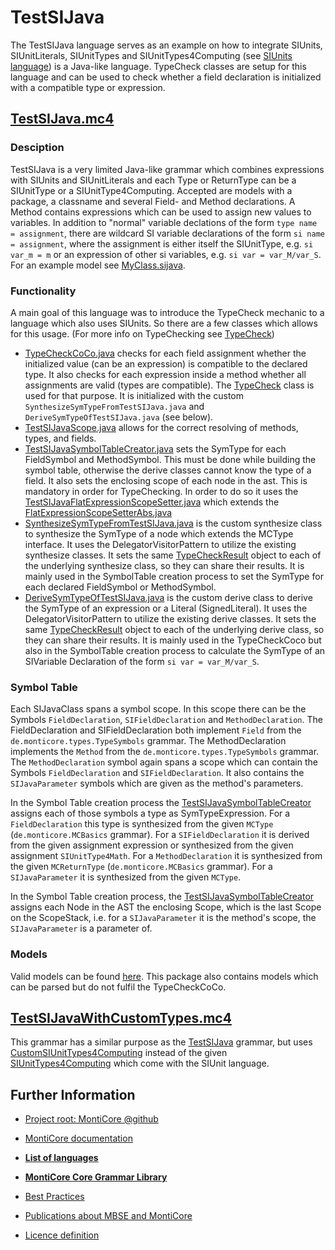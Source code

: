 # TestSIJava
The TestSIJava language serves as an example on how to integrate SIUnits, SIUnitLiterals, SIUnitTypes and 
SIUnitTypes4Computing (see [SIUnits language](https://git.rwth-aachen.de/monticore/languages/siunits/-/blob/master/src/main/grammars/de/monticore/lang/SIUnits.md)) 
is a Java-like language. TypeCheck classes are setup for this language and can be used to check
whether a field declaration is initialized with a compatible type or expression. 

## [TestSIJava.mc4](https://git.rwth-aachen.de/monticore/languages/siunits/-/blob/master/src/test/grammars/de/monticore/lang/testsijava/TestSIJava.mc4)
### Desciption
TestSIJava is a very limited Java-like grammar which combines expressions with SIUnits and SIUnitLiterals and each Type 
or ReturnType can be a SIUnitType or a SIUnitType4Computing. Accepted are  models with a 
package, a classname and several Field- and Method declarations. A Method contains expressions which can be used to 
assign new values to variables. In addition to "normal" variable declations of the form ```type name = assignment```,
there are wildcard SI variable declarations of the form ```si name = assignment```, where the assignment is either itself
the SIUnitType, e.g. ```si var_m = m``` or an expression of other si variables, e.g. ```si var = var_M/var_S```. For an
example model see [MyClass.sijava](https://git.rwth-aachen.de/monticore/languages/siunits/-/blob/master/src/test/resources/de/monticore/lang/testsijava/testsijava/MyClass.sijava).

### Functionality
A main goal of this language was to introduce the TypeCheck mechanic to a language which also uses SIUnits. So there are
a few classes which allows for this usage. (For more info on TypeChecking see [TypeCheck](https://git.rwth-aachen.de/monticore/monticore/-/tree/master/monticore-grammar/src/main/java/de/monticore/types/check))
* [TypeCheckCoCo.java](https://git.rwth-aachen.de/monticore/languages/siunits/-/blob/master/src/test/java/de/monticore/lang/testsijava/testsijava/_cocos/TypeCheckCoCo.java)
    checks for each field assignment whether the initialized value (can be an expression) is compatible to the declared type. 
    It also checks for each expression inside a method whether all assignments are valid (types are compatible). The 
    [TypeCheck](https://git.rwth-aachen.de/monticore/monticore/-/blob/master/monticore-grammar/src/main/java/de/monticore/types/check/TypeCheck.java) 
    class is used for that purpose. It is initialized with the custom ```SynthesizeSymTypeFromTestSIJava.java``` and 
    ```DeriveSymTypeOfTestSIJava.java``` (see below).
* [TestSIJavaScope.java](https://git.rwth-aachen.de/monticore/languages/siunits/-/blob/master/src/test/java/de/monticore/lang/testsijava/testsijava/_symboltable/TestSIJavaScope.java)
    allows for the correct resolving of methods, types, and fields.
* [TestSIJavaSymbolTableCreator.java](https://git.rwth-aachen.de/monticore/languages/siunits/-/blob/master/src/test/java/de/monticore/lang/testsijava/testsijava/_symboltable/TestSIJavaSymbolTableCreator.java) 
    sets the SymType for each FieldSymbol and MethodSymbol. This must be done while building the symbol table, otherwise the 
    derive classes cannot know the type of a field. It also sets the enclosing scope of each node in the ast. This is 
    mandatory in order for TypeChecking. In order to do so it uses the [TestSIJavaFlatExpressionScopeSetter.java](https://git.rwth-aachen.de/monticore/languages/siunits/-/blob/master/src/test/java/de/monticore/lang/testsijava/testsijava/_symboltable/TestSIJavaFlatExpressionScopeSetter.java)
    which extends the [FlatExpressionScopeSetterAbs.java](https://git.rwth-aachen.de/monticore/languages/siunits/-/blob/master/src/test/java/de/monticore/types/check/FlatExpressionScopeSetterAbs.java)
* [SynthesizeSymTypeFromTestSIJava.java](https://git.rwth-aachen.de/monticore/languages/siunits/-/blob/master/src/test/java/de/monticore/types/check/SynthesizeSymTypeFromTestSIJava.java) 
    is the custom synthesize class to synthesize the SymType of a node which extends the MCType interface. It uses the
    DelegatorVisitorPattern to utilize the existing synthesize classes. It sets the same [TypeCheckResult](https://git.rwth-aachen.de/monticore/monticore/-/blob/master/monticore-grammar/src/main/java/de/monticore/types/check/TypeCheckResult.java) 
    object to each of the underlying synthesize class, so they can share their results. It is mainly used in the SymbolTable
    creation process to set the SymType for each declared FieldSymbol or MethodSymbol.
* [DeriveSymTypeOfTestSIJava.java](https://git.rwth-aachen.de/monticore/languages/siunits/-/blob/master/src/test/java/de/monticore/types/check/DeriveSymTypeOfTestSIJava.java) 
    is the custom derive class to derive the SymType of an expression or a Literal (SignedLiteral). It uses the
    DelegatorVisitorPattern to utilize the existing derive classes. It sets the same [TypeCheckResult](https://git.rwth-aachen.de/monticore/monticore/-/blob/master/monticore-grammar/src/main/java/de/monticore/types/check/TypeCheckResult.java) 
    object to each of the underlying derive class, so they can share their results. It is mainly used in the TypeCheckCoco 
    but also in the SymbolTable creation process to calculate the SymType of an SIVariable Declaration of the form ```si var = var_M/var_S```.

### Symbol Table
Each SIJavaClass spans a symbol scope. In this scope there can be the Symbols ```FieldDeclaration```, ```SIFieldDeclaration```
and ```MethodDeclaration```.
The FieldDeclaration and SIFieldDeclaration both implement ```Field``` from the ```de.monticore.types.TypeSymbols``` grammar.
The MethodDeclaration implements the ```Method``` from the ```de.monticore.types.TypeSymbols``` grammar.
The ```MethodDeclaration``` symbol again spans a scope which can contain the Symbols ```FieldDeclaration``` 
and ```SIFieldDeclaration```. It also contains the ```SIJavaParameter``` symbols which are given as the method's parameters.

In the Symbol Table creation process the [TestSIJavaSymbolTableCreator]() 
assigns each of those symbols a type as SymTypeExpression. For a ```FieldDeclaration```
this type is synthesized from the given ```MCType``` (```de.monticore.MCBasics``` grammar). For a ```SIFieldDeclaration```
it is derived from the given assignment expression or synthesized from the given assignment ```SIUnitType4Math```.
For a ```MethodDeclaration``` it is synthesized from the given ```MCReturnType``` (```de.monticore.MCBasics``` grammar).
For a ```SIJavaParameter``` it is synthesized from the given ```MCType```.

In the Symbol Table creation process, the [TestSIJavaSymbolTableCreator]() 
assigns each Node in the AST the enclosing Scope, which is the last Scope on the ScopeStack, i.e. for a ```SIJavaParameter```
it is the method's scope, the ```SIJavaParameter``` is a parameter of.

### Models
Valid models can be found [here](https://git.rwth-aachen.de/monticore/languages/siunits/-/tree/master/src/test/resources/de/monticore/lang/testsijava/testsijava).
This package also contains models which can be parsed but do not fulfil the TypeCheckCoCo.

## [TestSIJavaWithCustomTypes.mc4](https://git.rwth-aachen.de/monticore/languages/siunits/-/blob/master/src/test/grammars/de/monticore/lang/testsijava/TestSIJavaWithCustomTypes.mc4) 
This grammar has a similar purpose as the [TestSIJava](#testsijavamc4) grammar, but uses [CustomSIUnitTypes4Computing](https://git.rwth-aachen.de/monticore/languages/siunits/-/blob/master/src/test/grammars/de/monticore/lang/types/CustomSIUnitTypes4Computing.mc4) 
instead of the given [SIUnitTypes4Computing](https://git.rwth-aachen.de/monticore/languages/siunits/-/blob/master/src/main/grammars/de/monticore/lang/types/SIUnitTypes4Computing.mc4) 
which come with the SIUnit language.

## Further Information

* [Project root: MontiCore @github](https://github.com/MontiCore/monticore)
* [MontiCore documentation](http://www.monticore.de/)

* [**List of languages**](https://git.rwth-aachen.de/monticore/monticore/-/blob/dev/docs/Languages.md)
* [**MontiCore Core Grammar Library**](https://git.rwth-aachen.de/monticore/monticore/blob/dev/monticore-grammar/src/main/grammars/de/monticore/Grammars.md)
* [Best Practices](BestPractices.md)
* [Publications about MBSE and MontiCore](https://www.se-rwth.de/publications/)

* [Licence definition](https://github.com/MontiCore/monticore/blob/master/00.org/Licenses/LICENSE-MONTICORE-3-LEVEL.md)

